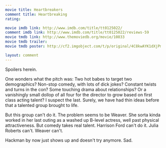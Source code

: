 ```yaml
---
movie title: Heartbreakers
comment title: Heartbreaking
rating: 

movie imdb link: http://www.imdb.com/title/tt0125022/
comment imdb link: http://www.imdb.com/title/tt0125022/reviews-59
movie tmdb link: http://www.themoviedb.org/movie/10833
movie tmdb trailer: 
movie tmdb poster: http://cf2.imgobject.com/t/p/original/4C8kwAYK1dXjPm4Whlw9TjslkPE.jpg

layout: comment
---
```


Spoilers herein.

One wonders what the pitch was: Two hot babes to target two demographics? Non-stop comedy, with lots of dick jokes? Constant twists and turns in the con? Some touching drama about relationships? Or a vanishingly small dollop of all four for the director to grow based on first class acting talent? I suspect the last. Surely, we have had thin ideas before that a talented group brought to life.

But this group can't do it. The problem seems to be Weaver. She sorta kinda worked in her last outing as a washed up B-level actress, well past physical attractiveness. But comedy takes real talent. Harrison Ford can't do it. Julia Roberts can't. Weaver can't. 

Hackman by now just shows up and doesn't try anymore. Sad.